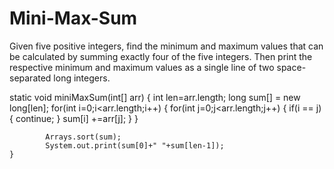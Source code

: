 # Mini-Max-Sum
Given five positive integers, find the minimum and maximum values that can be calculated by summing exactly four of the five integers. Then print the respective minimum and maximum values as a single line of two space-separated long integers.


static void miniMaxSum(int[] arr) {
        int len=arr.length;
            long sum[] = new long[len];
            for(int i=0;i<arr.length;i++)
            {
                for(int j=0;j<arr.length;j++)
                {
                    if(i == j)
                    {
                        continue;
                    }
                    sum[i] +=arr[j];
                }
            }
            
            Arrays.sort(sum);
            System.out.print(sum[0]+" "+sum[len-1]);
    }
